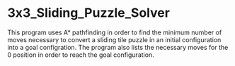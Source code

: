 # 3x3_Sliding_Puzzle_Solver
This program uses A* pathfinding in order to find the minimum number of moves necessary to convert a sliding tile puzzle in an initial configuration into a goal configration. The program also lists the necessary moves for the 0 position in order to reach the goal configuration.
